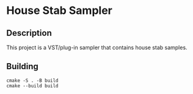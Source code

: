 # House Stab Sampler
## Description
This project is a VST/plug-in sampler that contains house stab samples.

## Building
```
cmake -S . -B build
cmake --build build
```